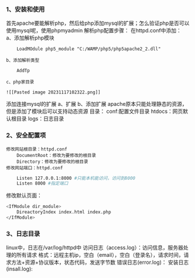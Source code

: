 ### 1、安装和使用
首先apache要能解析php，然后给php添加mysql的扩展；怎么验证php是否可以使用mysql呢，使用phpmyadmin
解析php配置步骤：
	在httpd.conf中添加：
	a、添加解析php模块
```
	LoadMOdule php5_module "C:/WAMP/php5/php5apache2_2.dll"	
```
		
	b、添加解析类型
```
	AddTp
```
	c、php家目录
	
	![[Pasted image 20231117102322.png]]
	
添加连接mysql的扩展
	a、扩展
	b、添加扩展
apache原本只能处理静态的资源，但是添加了模块后可以支持动态资源
目录：
	conf:配置文件目录
	htdocs：网页默认根目录
	logs：日志目录
### 2、安全配置项
	修改网站根目录：httpd.conf
		DocumentRoot：修改为要修改的根目录
		Directory：修改为要修改的根目录
	修改网站端口：httpd.conf
```bash
	Listen 127.0.0.1:8000 #只能本机能访问，访问到8000
	Listen 8000 #指定端口
```
修改默认页面：
```bash
<IfModule dir_module>
	DireactoryIndex index.html index.php
</IfModule>
```
### 3、日志目录
linux中，日志在/var/log/httpd中
	访问日志（access.log）：访问信息，服务器处理的所有请求
		格式：远程主机ip，空白（email），空白（登录名），请求时间，请求方法+资源+协议版本，状态代码，发送字节数
	错误日志(error.log)：
	安装日志(insall.log):
	